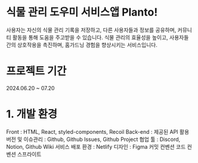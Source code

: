 # 식물 관리 도우미 서비스앱 Planto!

사용자는 자신의 식물 관리 기록을 저장하고, 다른 사용자들과 정보를 공유하며, 커뮤니티 활동을 통해 도움을 주고받을 수 있습니다. 식물 관리의 효율성을 높이고, 사용자들 간의 상호작용을 촉진하며, 홈가드닝 경험을 향상시키는 서비스입니다.

# 프로젝트 기간

2024.06.20 ~ 07.20

# 1. 개발 환경

Front : HTML, React, styled-components, Recoil
Back-end : 제공된 API 활용
버전 및 이슈관리 : Github, Github Issues, Github Project
협업 툴 : Discord, Notion, Github Wiki
서비스 배포 환경 : Netlify
디자인 : Figma
커밋 컨벤션
코드 컨벤션
스프라이트
